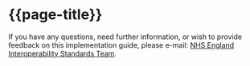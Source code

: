 # {{page-title}}

If you have any questions, need further information, or wish to provide feedback on this implementation guide, please e-mail: <a href="mailto:interoperabilityteam@nhs.net?subject=Organisational Data Service (ODS) Implementation Guide">NHS England Interoperability Standards Team</a>.